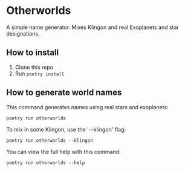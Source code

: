 # Otherworlds

A simple name generator. Mixes Klingon and real Exoplanets and star designations.


## How to install

1. Clone this repo
2. Run `poetry install`


## How to generate world names


This command generates names using real stars and exoplanets:

```
poetry run otherworlds
```

To mix in some Klingon, use the '--klingon' flag:


```
poetry run otherworlds --klingon
```


You can view the full help with this command:

```
poetry run otherworlds --help
```
